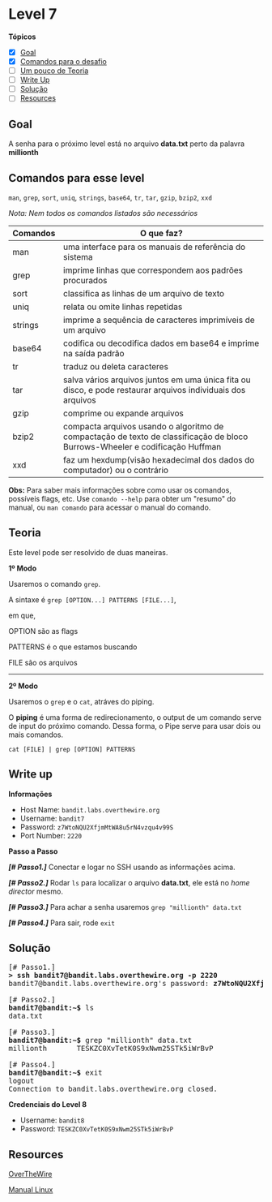 # Level 7
**Tópicos**

- [X] [Goal](#goal)
- [X] [Comandos para o desafio](#comandos-para-esse-level)
- [ ] [Um pouco de Teoria](#teoria)
- [ ] [Write Up](#write-up)
- [ ] [Solução](#solução)
- [ ] [Resources](#resources)

## Goal
A senha para o próximo level está no arquivo **data.txt** perto da palavra **millionth** 

## Comandos para esse level
`man`, `grep`, `sort`, `uniq`, `strings`, `base64`, `tr`, `tar`, `gzip`, `bzip2`, `xxd`

*Nota: Nem todos os comandos listados são necessários*

 Comandos |                             O que faz?
 ---------|--------
 man      |uma interface para os manuais de referência do sistema
 grep     |imprime linhas que correspondem aos padrões procurados
 sort     |classifica as linhas de um arquivo de texto
 uniq     |relata ou omite linhas repetidas
 strings  |imprime a sequência de caracteres imprimíveis de um arquivo
 base64   |codifica ou decodifica dados em base64 e imprime na saída padrão
 tr       |traduz ou deleta caracteres
 tar      |salva vários arquivos juntos em uma única fita ou disco, e pode restaurar arquivos individuais dos arquivos 
 gzip     |comprime ou expande arquivos
 bzip2    |compacta arquivos usando o algoritmo de compactação de texto de classificação de bloco Burrows-Wheeler e codificação Huffman
 xxd      |faz um hexdump(visão hexadecimal dos dados do computador) ou o contrário
 
 **Obs:** Para saber mais informações sobre como usar os comandos, possíveis flags, etc. Use `comando --help` para obter um "resumo" do manual, ou `man comando` para acessar o manual do comando.

## Teoria

Este level pode ser resolvido de duas maneiras. 

**1º Modo**

Usaremos o comando `grep`. 

A sintaxe é `grep [OPTION...] PATTERNS [FILE...]`, 

em que, 

OPTION são as flags

PATTERNS é o que estamos buscando

FILE são os arquivos

---

**2º Modo**

Usaremos o `grep` e o `cat`, atráves do piping.

O **piping** é uma forma de redirecionamento, o output de um comando serve de input do próximo comando. Dessa forma, o Pipe serve para usar dois ou mais comandos.

`cat [FILE] | grep [OPTION] PATTERNS`


## Write up
**Informações**
- Host Name: `bandit.labs.overthewire.org`
-  Username: `bandit7`
- Password: `z7WtoNQU2XfjmMtWA8u5rN4vzqu4v99S`
- Port Number: `2220`

**Passo a Passo**

***[# Passo1.]*** Conectar e logar no SSH usando as informações acima.

***[# Passo2.]*** Rodar `ls` para localizar o arquivo **data.txt**, ele está no *home director* mesmo.

***[# Passo3.]*** Para achar a senha usaremos `grep "millionth" data.txt`

***[# Passo4.]*** Para sair, rode `exit`

## Solução
<pre>
[# Passo1.] 
<b>> ssh bandit7@bandit.labs.overthewire.org -p 2220</b>
bandit7@bandit.labs.overthewire.org's password: <b>z7WtoNQU2XfjmMtWA8u5rN4vzqu4v99S</b>

[# Passo2.]
<b>bandit7@bandit:~$</b> ls
data.txt

[# Passo3.]
<b>bandit7@bandit:~$</b> grep "millionth" data.txt
millionth       TESKZC0XvTetK0S9xNwm25STk5iWrBvP

[# Passo4.] 
<b>bandit7@bandit:~$</b> exit
logout                                                             
Connection to bandit.labs.overthewire.org closed.
</pre>

**Credenciais do Level 8**
- Username: `bandit8`
- Password: `TESKZC0XvTetK0S9xNwm25STk5iWrBvP`

## Resources
[OverTheWire](https://overthewire.org/wargames/bandit/bandit7.html)

[Manual Linux](https://man7.org/linux/man-pages/index.html)
